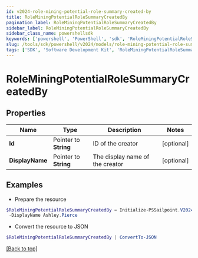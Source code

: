 ```yaml
---
id: v2024-role-mining-potential-role-summary-created-by
title: RoleMiningPotentialRoleSummaryCreatedBy
pagination_label: RoleMiningPotentialRoleSummaryCreatedBy
sidebar_label: RoleMiningPotentialRoleSummaryCreatedBy
sidebar_class_name: powershellsdk
keywords: ['powershell', 'PowerShell', 'sdk', 'RoleMiningPotentialRoleSummaryCreatedBy', 'V2024RoleMiningPotentialRoleSummaryCreatedBy'] 
slug: /tools/sdk/powershell/v2024/models/role-mining-potential-role-summary-created-by
tags: ['SDK', 'Software Development Kit', 'RoleMiningPotentialRoleSummaryCreatedBy', 'V2024RoleMiningPotentialRoleSummaryCreatedBy']
---
```



# RoleMiningPotentialRoleSummaryCreatedBy

## Properties

Name | Type | Description | Notes
------------ | ------------- | ------------- | -------------
**Id** |  Pointer to **String** | ID of the creator | [optional] 
**DisplayName** |  Pointer to **String** | The display name of the creator | [optional] 

## Examples

- Prepare the resource
```powershell
$RoleMiningPotentialRoleSummaryCreatedBy = Initialize-PSSailpoint.V2024RoleMiningPotentialRoleSummaryCreatedBy  -Id 2c918090761a5aac0176215c46a62d58 `
 -DisplayName Ashley.Pierce
```

- Convert the resource to JSON
```powershell
$RoleMiningPotentialRoleSummaryCreatedBy | ConvertTo-JSON
```


[[Back to top]](#) 

